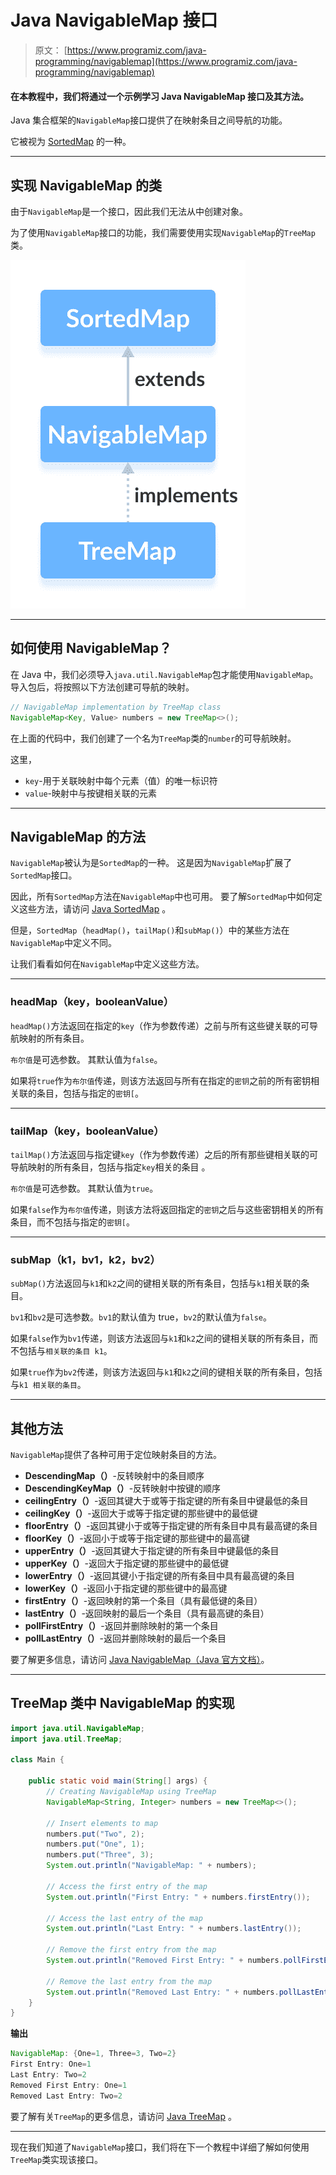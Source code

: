 # Java NavigableMap 接口

> 原文： [https://www.programiz.com/java-programming/navigablemap](https://www.programiz.com/java-programming/navigablemap)

#### 在本教程中，我们将通过一个示例学习 Java NavigableMap 接口及其方法。

Java 集合框架的`NavigableMap`接口提供了在映射条目之间导航的功能。

它被视为 [SortedMap](/java-programming/sortedmap "Java SortedMap Interface") 的一种。

* * *

## 实现 NavigableMap 的类

由于`NavigableMap`是一个接口，因此我们无法从中创建对象。

为了使用`NavigableMap`接口的功能，我们需要使用实现`NavigableMap`的`TreeMap`类。

![Java TreeMap class implements the Java NavigableMap interface.](img/c185c722105f53b081975dd48f704330.png)

* * *

## 如何使用 NavigableMap？

在 Java 中，我们必须导入`java.util.NavigableMap`包才能使用`NavigableMap`。 导入包后，将按照以下方法创建可导航的映射。

```java
// NavigableMap implementation by TreeMap class
NavigableMap<Key, Value> numbers = new TreeMap<>(); 
```

在上面的代码中，我们创建了一个名为`TreeMap`类的`number`的可导航映射。

这里，

*   `key`-用于关联映射中每个元素（值）的唯一标识符
*   `value`-映射中与按键相关联的元素

* * *

## NavigableMap 的方法

`NavigableMap`被认为是`SortedMap`的一种。 这是因为`NavigableMap`扩展了`SortedMap`接口。

因此，所有`SortedMap`方法在`NavigableMap`中也可用。 要了解`SortedMap`中如何定义这些方法，请访问 [Java SortedMap](/java-programming/sortedmap) 。

但是，`SortedMap`（`headMap()`，`tailMap()`和`subMap()`）中的某些方法在`NavigableMap`中定义不同。

让我们看看如何在`NavigableMap`中定义这些方法。

* * *

### headMap（key，booleanValue）

`headMap()`方法返回在指定的`key`（作为参数传递）之前与所有这些键关联的可导航映射的所有条目。

`布尔值`是可选参数。 其默认值为`false`。

如果将`true`作为`布尔值`传递，则该方法返回与所有在指定的`密钥`之前的所有密钥相关联的条目，包括与指定的`密钥[`。

* * *

### tailMap（key，booleanValue）

`tailMap()`方法返回与指定键`key`（作为参数传递）之后的所有那些键相关联的可导航映射的所有条目，包括与指定`key`相关的条目 。

`布尔值`是可选参数。 其默认值为`true`。

如果`false`作为`布尔值`传递，则该方法将返回指定的`密钥`之后与这些密钥相关的所有条目，而不包括与指定的`密钥[`。

* * *

### subMap（k1，bv1，k2，bv2）

`subMap()`方法返回与`k1`和`k2`之间的键相关联的所有条目，包括与`k1`相关联的条目。

`bv1`和`bv2`是可选参数。`bv1`的默认值为 true，`bv2`的默认值为`false`。

如果`false`作为`bv1`传递，则该方法返回与`k1`和`k2`之间的键相关联的所有条目，而不包括与`相关联的条目 k1`。

如果`true`作为`bv2`传递，则该方法返回与`k1`和`k2`之间的键相关联的所有条目，包括与`k1 相关联的条目`。

* * *

## 其他方法

`NavigableMap`提供了各种可用于定位映射条目的方法。

*   **DescendingMap（）**-反转映射中的条目顺序
*   **DescendingKeyMap（）**-反转映射中按键的顺序
*   **ceilingEntry（）**-返回其键大于或等于指定键的所有条目中键最低的条目
*   **ceilingKey（）**-返回大于或等于指定键的那些键中的最低键
*   **floorEntry（）**-返回其键小于或等于指定键的所有条目中具有最高键的条目
*   **floorKey（）**-返回小于或等于指定键的那些键中的最高键
*   **upperEntry（）**-返回其键大于指定键的所有条目中键最低的条目
*   **upperKey（）**-返回大于指定键的那些键中的最低键
*   **lowerEntry（）**-返回其键小于指定键的所有条目中具有最高键的条目
*   **lowerKey（）**-返回小于指定键的那些键中的最高键
*   **firstEntry（）**-返回映射的第一个条目（具有最低键的条目）
*   **lastEntry（）**-返回映射的最后一个条目（具有最高键的条目）
*   **pollFirstEntry（）**-返回并删除映射的第一个条目
*   **pollLastEntry（）**-返回并删除映射的最后一个条目

要了解更多信息，请访问 [Java NavigableMap（Java 官方文档）](https://docs.oracle.com/javase/7/docs/api/java/util/NavigableMap.html)。

* * *

## TreeMap 类中 NavigableMap 的实现

```java
import java.util.NavigableMap;
import java.util.TreeMap;

class Main {

    public static void main(String[] args) {
        // Creating NavigableMap using TreeMap
        NavigableMap<String, Integer> numbers = new TreeMap<>();

        // Insert elements to map
        numbers.put("Two", 2);
        numbers.put("One", 1);
        numbers.put("Three", 3);
        System.out.println("NavigableMap: " + numbers);

        // Access the first entry of the map
        System.out.println("First Entry: " + numbers.firstEntry());

        // Access the last entry of the map
        System.out.println("Last Entry: " + numbers.lastEntry());

        // Remove the first entry from the map
        System.out.println("Removed First Entry: " + numbers.pollFirstEntry());

        // Remove the last entry from the map
        System.out.println("Removed Last Entry: " + numbers.pollLastEntry());
    }
} 
```

**输出**

```java
NavigableMap: {One=1, Three=3, Two=2}
First Entry: One=1
Last Entry: Two=2
Removed First Entry: One=1
Removed Last Entry: Two=2 
```

要了解有关`TreeMap`的更多信息，请访问 [Java TreeMap](/java-programming/treemap "Java TreeMap class") 。

* * *

现在我们知道了`NavigableMap`接口，我们将在下一个教程中详细了解如何使用`TreeMap`类实现该接口。